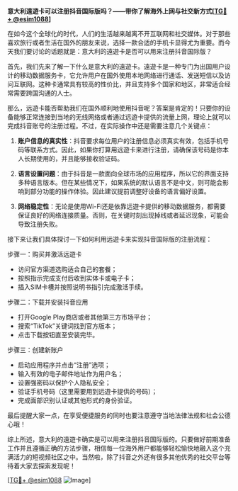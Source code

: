 **意大利遠遊卡可以注册抖音国际版吗？——带你了解海外上网与社交新方式[[TG💪+ @esim1088](https://t.me/s/esim1088)]**

在如今这个全球化的时代，人们的生活越来越离不开互联网和社交媒体。对于那些喜欢旅行或者生活在国外的朋友来说，选择一款合适的手机卡显得尤为重要。而今天我们要讨论的话题就是：意大利的遠遊卡是否可以用来注册抖音国际版？

首先，我们先来了解一下什么是意大利的遠遊卡。遠遊卡是一种专门为出国用户设计的移动数据服务卡，它允许用户在国外使用本地网络进行通话、发送短信以及访问互联网。这种卡通常具有较高的性价比，并且支持多个国家和地区，非常适合经常需要跨国沟通的人士。

那么，远遊卡能否帮助我们在国外顺利地使用抖音呢？答案是肯定的！只要你的设备能够正常连接到当地的无线网络或者通过远遊卡提供的流量上网，理论上就可以完成抖音账号的注册过程。不过，在实际操作中还是需要注意几个关键点：

1. **账户信息的真实性**：抖音要求每位用户的注册信息必须真实有效，包括手机号码等联系方式。因此，如果你打算用远遊卡来进行注册，请确保该号码是你本人长期使用的，并且能够接收验证码。

2. **语言设置问题**：由于抖音是一款面向全球市场的应用程序，所以它的界面支持多种语言版本。但在某些情况下，如果系统的默认语言不是中文，则可能会影响到部分功能的操作体验。因此建议提前调整好设备的语言偏好设置。

3. **网络稳定性**：无论是使用Wi-Fi还是依靠远遊卡提供的移动数据服务，都需要保证良好的网络连接质量。否则，在关键时刻出现掉线或者延迟现象，可能会导致注册失败。

接下来让我们具体探讨一下如何利用远遊卡来实现抖音国际版的注册流程：

步骤一：购买并激活远遊卡
- 访问官方渠道选购适合自己的套餐；
- 按照指示完成支付后收到实体卡或电子卡；
- 插入SIM卡槽并按照说明书指引完成激活手续。

步骤二：下载并安装抖音应用
- 打开Google Play商店或者其他第三方市场平台；
- 搜索“TikTok”关键词找到官方版本；
- 点击下载按钮直至安装完毕。

步骤三：创建新账户
- 启动应用程序并点击“注册”选项；
- 输入有效的电子邮件地址作为用户名；
- 设置强密码以保护个人隐私安全；
- 验证手机号码（这里需要用到远遊卡提供的号码）；
- 完成面部识别认证或其他形式的身份验证。

最后提醒大家一点，在享受便捷服务的同时也要注意遵守当地法律法规和社会公德心哦！

综上所述，意大利的遠遊卡确实是可以用来注册抖音国际版的。只要做好前期准备工作并且遵循正确的方法步骤，相信每一位海外用户都能够轻松愉快地融入这个充满活力的短视频社区之中。当然啦，除了抖音之外还有很多其他优秀的社交平台等待着大家去探索发现呢！

[[TG💪+ @esim1088](https://t.me/s/esim1088) ![Image](https://i.postimg.cc/4NQfJmqS/Snipaste-2025-05-13-00-14-12.png)]